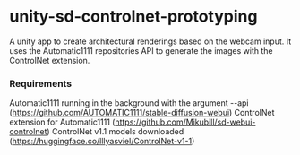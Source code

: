 # unity-sd-controlnet-prototyping
A unity app to create architectural renderings based on the webcam input. It uses the Automatic1111 repositories API to generate the images with the ControlNet extension.

### Requirements
Automatic1111 running in the background with the argument --api (https://github.com/AUTOMATIC1111/stable-diffusion-webui)
ControlNet extension for Automatic1111 (https://github.com/Mikubill/sd-webui-controlnet)
ControlNet v1.1 models downloaded (https://huggingface.co/lllyasviel/ControlNet-v1-1)
